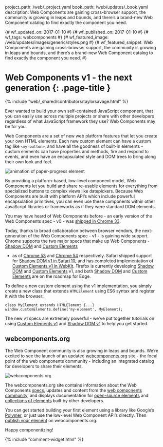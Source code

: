 project_path: /web/_project.yaml
book_path: /web/updates/_book.yaml
description: Web Components are gaining cross-browser support, the community is growing in leaps and bounds, and there’s a brand-new Web Component catalog to find exactly the component you need.

{# wf_updated_on: 2017-01-10 #}
{# wf_published_on: 2017-01-10 #}
{# wf_tags: webcomponents #}
{# wf_featured_image: /web/updates/images/generic/styles.png #}
{# wf_featured_snippet: Web Components are gaining cross-browser support, the community is growing in leaps and bounds, and there’s a brand-new Web Component catalog to find exactly the component you need. #}

# Web Components v1 - the next generation {: .page-title }

{% include "web/_shared/contributors/taylorsavage.html" %}

Ever wanted to build your own self-contained JavaScript component, that you can
easily use across multiple projects or share with other developers regardless of
what JavaScript framework they use? Web Components may be for you.

Web Components are a set of new web platform features that let you create your
own HTML elements. Each new custom element can have a custom tag like
`<my-button>`, and have all the goodness of built-in elements - custom elements
can have properties and methods, fire and respond to events, and even have an
encapsulated style and DOM trees to bring along their own look and feel.

<img src="/web/updates/images/2017/01/webcomponents.org/image00.gif"
     alt="animation of paper-progress element">

By providing a platform-based, low-level component model, Web Components let you
build and share re-usable elements for everything from specialized buttons to
complex views like datepickers. Because Web Components are built with platform
API’s which include powerful encapsulation primitives, you can even use these
components within other JavaScript libraries or frameworks as if they were
standard DOM elements.

You may have heard of Web Components before - an early version of the Web
Components spec - v0 - was [shipped in Chrome
33](https://www.chromestatus.com/feature/4642138092470272).

Today, thanks to broad collaboration between browser vendors, the
next-generation of the Web Components spec - v1 - is gaining wide support.
Chrome supports the two major specs that make up Web Components - [Shadow
DOM](/web/fundamentals/getting-started/primers/shadowdom) and [Custom
Elements](/web/fundamentals/getting-started/primers/customelements)
- as of [Chrome 53](https://www.chromestatus.com/feature/4667415417847808) and
[Chrome 54](https://www.chromestatus.com/feature/4696261944934400) respectively.
Safari shipped support for [Shadow DOM v1 in Safari
10](https://webkit.org/status/#feature-shadow-dom), and has completed
implementation of [Custom Elements v1 in
WebKit](https://webkit.org/blog/7027/introducing-custom-elements/). Firefox is
currently developing [Shadow
DOM](https://platform-status.mozilla.org/#shadow-dom) and [Custom
Elements](https://platform-status.mozilla.org/#custom-elements) v1, and both
[Shadow
DOM](https://developer.microsoft.com/en-us/microsoft-edge/platform/status/shadowdom/)
and [Custom
Elements](https://developer.microsoft.com/en-us/microsoft-edge/platform/status/customelements/)
are on the roadmap for Edge.

To define a new custom element using the v1 implementation, you simply create a
new class that extends `HTMLElement` using ES6 syntax and register it with the
browser:

    class MyElement extends HTMLElement {...}
    window.customElements.define('my-element', MyElement);

The new v1 specs are extremely powerful - we’ve put together tutorials on using
[Custom Elements v1](/web/fundamentals/getting-started/primers/customelements)
and [Shadow DOM v1](/web/fundamentals/getting-started/primers/shadowdom) to help
you get started.

## webcomponents.org

The Web Component community is also growing in leaps and bounds. We’re excited
to see the launch of an updated
[webcomponents.org](https://www.webcomponents.org/) site - the focal point of
the web components community - including an integrated catalog for developers to
share their elements.

<img src="/web/updates/images/2017/01/webcomponents.org/webcomponents.gif"
     alt="webcomponents.org">

The webcomponents.org site contains information about the Web Components
[specs](https://www.webcomponents.org/specs), updates and content from the [web
components community](https://www.webcomponents.org/community), and displays
documentation for [open-source
elements](https://www.webcomponents.org/element/PolymerElements/paper-button)
and [collections of
elements](https://www.webcomponents.org/collection/PolymerElements/paper-elements)
built by other developers.

You can get started building your first element using a library like Google’s
[Polymer](https://www.polymer-project.org/), or just use the low-level Web
Component API’s directly. Then [publish your
element](https://www.webcomponents.org/publish) on webcomponents.org.

Happy componentizing!

{% include "comment-widget.html" %}